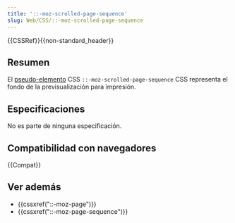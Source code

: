 ```yaml
---
title: '::-moz-scrolled-page-sequence'
slug: Web/CSS/::-moz-scrolled-page-sequence
---
```


{{CSSRef}}{{non-standard_header}}

## Resumen

El [pseudo-elemento](/es/docs/Web/CSS/Pseudo-elements) CSS `::-moz-scrolled-page-sequence` CSS representa el fondo de la previsualización para impresión.

## Especificaciones

No es parte de ninguna especificación.

## Compatibilidad con navegadores

{{Compat}}

## Ver además

- {{cssxref("::-moz-page")}}
- {{cssxref("::-moz-page-sequence")}}
